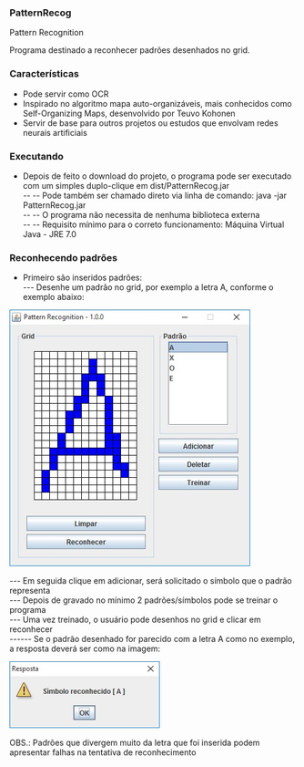 ### PatternRecog
Pattern Recognition

Programa destinado a reconhecer padrões desenhados no grid.

### Características
 - Pode servir como OCR
 - Inspirado no algoritmo mapa auto-organizáveis, mais conhecidos como Self-Organizing Maps, desenvolvido por Teuvo Kohonen
 - Servir de base para outros projetos ou estudos que envolvam redes neurais artificiais

### Executando
 - Depois de feito o download do projeto, o programa pode ser executado com um simples duplo-clique em dist/PatternRecog.jar <br>
 -- -- Pode também ser chamado direto via linha de comando: java -jar PatternRecog.jar<br>
 -- -- O programa não necessita de nenhuma biblioteca externa<br>
 -- -- Requisito mínimo para o correto funcionamento: Máquina Virtual Java - JRE 7.0<br>

### Reconhecendo padrões
 - Primeiro são inseridos padrões:<br>
 --- Desenhe um padrão no grid, por exemplo a letra A, conforme o exemplo abaixo:<br>

![screenshot](PatternRecog/img/LetterA01.jpg)

 --- Em seguida clique em adicionar, será solicitado o símbolo que o padrão representa<br>
 --- Depois de gravado no mínimo 2 padrões/símbolos pode se treinar o programa<br>
 --- Uma vez treinado, o usuário pode desenhos no grid e clicar em reconhecer<br>
 ------ Se o padrão desenhado for parecido com a letra A como no exemplo, a resposta deverá ser como na imagem:<br>

![screenshot](PatternRecog/img/LetterA02.jpg)

OBS.: Padrões que divergem muito da letra que foi inserida podem apresentar falhas na tentativa de reconhecimento<br>

